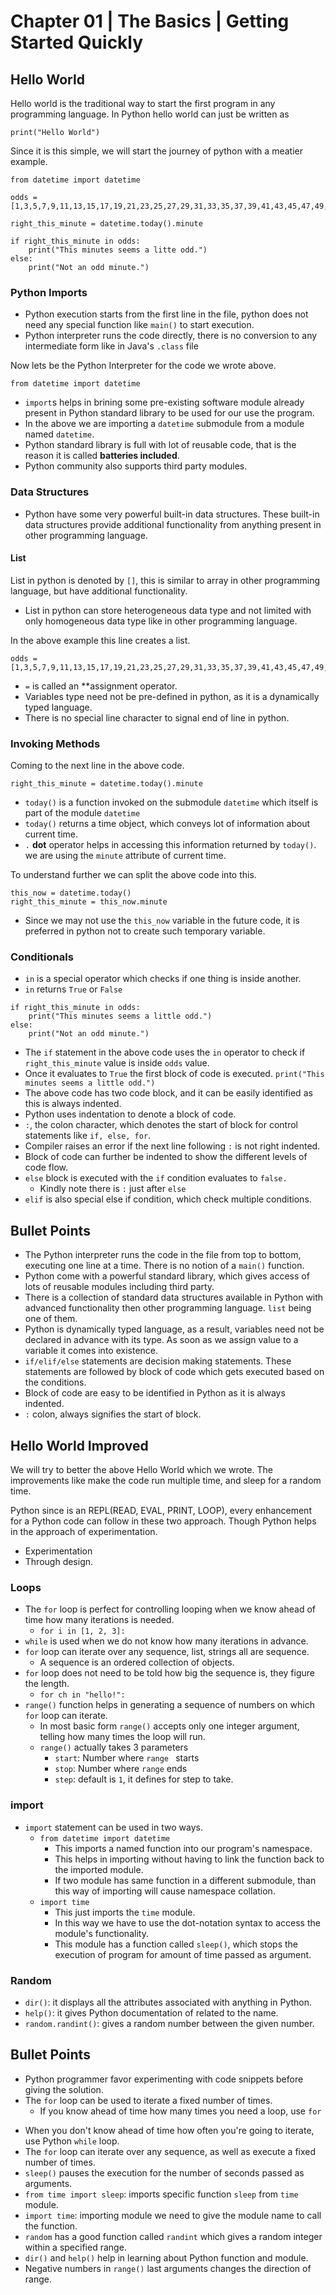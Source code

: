 # Chapter 01 | The Basics | Getting Started Quickly #


## Hello World ##

Hello world is the traditional way to start the first program in any programming language. In Python hello world can just be written as

````
print("Hello World")
````

Since it is this simple, we will start the journey of python with a meatier example.

````
from datetime import datetime

odds = [1,3,5,7,9,11,13,15,17,19,21,23,25,27,29,31,33,35,37,39,41,43,45,47,49,51,53,55,57,59,]

right_this_minute = datetime.today().minute

if right_this_minute in odds:
    print("This minutes seems a litte odd.")
else:
    print("Not an odd minute.")

````

### Python Imports ###


* Python execution starts from the first line in the file, python does not need any special function like `main()` to start execution.
* Python interpreter runs the code directly, there is no conversion to any intermediate form like in Java's `.class` file


Now lets be the Python Interpreter for the code we wrote above.

````
from datetime import datetime
````

* `import`s helps in brining some pre-existing software module already present in Python standard library to be used for our use the program.
* In the above we are importing a `datetime` submodule from a module named `datetime`.
* Python standard library is full with lot of reusable code, that is the reason it is called **batteries included**.
* Python community also supports third party modules.

### Data Structures ###

* Python have some very powerful built-in data structures. These built-in data structures provide additional functionality from anything present in other programming language.

#### List ####
List in python is denoted by `[]`, this is similar to array in other programming language, but have additional functionality.

* List in python can store heterogeneous data type and not limited with only homogeneous data type like in other programming language.

In the above example this line creates a list.

````
odds = [1,3,5,7,9,11,13,15,17,19,21,23,25,27,29,31,33,35,37,39,41,43,45,47,49,51,53,55,57,59,]
````

* `=` is called an **assignment operator.
* Variables type need not be pre-defined in python, as it is a dynamically typed language.
* There is no special line character to signal end of line in python.


### Invoking Methods ###

Coming to the next line in the above code.

````
right_this_minute = datetime.today().minute
````

* `today()` is a function invoked on the submodule `datetime` which itself is part of the module `datetime`
* `today()` returns a time object, which conveys lot of information about current time.
* `.` **dot** operator helps in accessing this information returned by `today()`. we are using the `minute` attribute of current time.

To understand further we can split the above code into this.
````
this_now = datetime.today()
right_this_minute = this_now.minute
````

* Since we may not use the `this_now` variable in the future code, it is preferred in python not to create such temporary variable.


### Conditionals ###

* `in` is a special operator which checks if one thing is inside another.
* `in` returns `True` or `False`

````
if right_this_minute in odds:
    print("This minutes seems a little odd.")
else:
    print("Not an odd minute.")
````

* The `if` statement in the above code uses the `in` operator to check if `right_this_minute` value is inside `odds` value.
* Once it evaluates to `True` the first block of code is executed. `print("This minutes seems a little odd.")`
* The above code has two code block, and it can be easily identified as this is always indented.
* Python uses indentation to denote a block of code.
* `:`, the colon character, which denotes the start of block for control statements like `if, else, for`.
* Compiler raises an error if the next line following `:` is not right indented.
* Block of code can further be indented to show the different levels of code flow.
* `else` block is executed with the `if` condition evaluates to `false.`
    - Kindly note there is `:` just after `else`
* `elif` is also special else if condition, which check multiple conditions.

## Bullet Points ##

* The Python interpreter runs the code in the file from top to bottom, executing one line at a time. There is no notion of a `main()` function.
* Python come with a powerful standard library, which gives access of lots of reusable modules including third party.
* There is a collection of standard data structures available in Python with advanced functionality then other programming language. `list` being one of them.
* Python is dynamically typed language, as a result, variables need not be declared in advance with its type. As soon as we assign value to a variable it comes into existence.
* `if/elif/else` statements are decision making statements. These statements are followed by block of code which gets executed based on the conditions.
* Block of code are easy to be identified in Python as it is always indented.
* `:` colon, always signifies the start of block.


## Hello World Improved ##

We will try to better the above Hello World which we wrote. The improvements like make the code run multiple time, and sleep for a random time.

Python since is an REPL(READ, EVAL, PRINT, LOOP), every enhancement for a Python code can follow in these two approach. Though Python helps in the approach of experimentation.

* Experimentation
* Through design. 


### Loops ###

* The `for` loop is perfect for controlling looping when we know ahead of time how many iterations is needed.
    - `for i in [1, 2, 3]:`
* `while` is used when we do not know how many iterations in advance.
* `for` loop can iterate over any sequence, list, strings all are sequence.
    - A sequence is an ordered collection of objects.
* `for` loop does not need to be told how big the sequence is, they figure the length.
    - `for ch in "hello!":`
* `range()` function helps in generating a sequence of numbers on which `for` loop can iterate.
    - In most basic form `range()` accepts only one integer argument, telling how many times the loop will run.
    - `range()` actually takes 3 parameters
        + `start`: Number where `range ` starts
        + `stop`: Number where `range` ends
        + `step`: default is `1`, it defines for step to take.


### import ###
* `import` statement can be used in two ways.
    - `from datetime import datetime`
        + This imports a named function into our program's namespace.
        + This helps in importing without having to link the function back to the imported module.
        + If two module has same function in a different submodule, than this way of importing will cause namespace collation.
    - `import time`
        + This just imports the `time` module.
        + In this way we have to use the dot-notation syntax to access the module's functionality.
        + This module has a function called `sleep()`, which stops the execution of program for amount of time passed as argument.

### Random ###

* `dir()`: it displays all the attributes associated with anything in Python.
* `help()`: it gives Python documentation of related to the name.
* `random.randint()`: gives a random number between the given number.


## Bullet Points ##
* Python programmer favor experimenting with code snippets before giving the solution.
* The `for` loop can be used to iterate a fixed number of times.
    * If you know ahead of time how many times you need a loop, use `for` 
+ When you don't know ahead of time how often you're going to iterate, use Python `while` loop.
+ The `for` loop can iterate over any sequence, as well as execute a fixed number of times.
+ `sleep()` pauses the execution for the number of seconds passed as arguments.
+ `from time import sleep`: imports specific function `sleep` from `time` module.
+ `import time`: importing module we need to give the module name to call the function.
+ `random` has a good function called `randint` which gives a random integer within a specified range.
+ `dir()` and `help()` help in learning about Python function and module.
+ Negative numbers in `range()` last arguments changes the direction of range.

